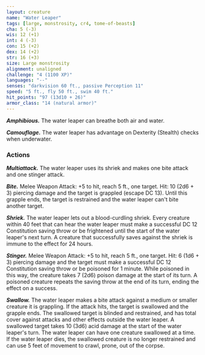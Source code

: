```yaml
---
layout: creature
name: "Water Leaper"
tags: [large, monstrosity, cr4, tome-of-beasts]
cha: 5 (-3)
wis: 12 (+1)
int: 4 (-3)
con: 15 (+2)
dex: 14 (+2)
str: 16 (+3)
size: Large monstrosity
alignment: unaligned
challenge: "4 (1100 XP)"
languages: "--"
senses: "darkvision 60 ft., passive Perception 11"
speed: "5 ft., fly 50 ft., swim 40 ft."
hit_points: "97 (13d10 + 26)"
armor_class: "14 (natural armor)"
---
```


***Amphibious.*** The water leaper can breathe both air and water.

***Camouflage.*** The water leaper has advantage on Dexterity (Stealth) checks when underwater.

### Actions

***Multiattack.*** The water leaper uses its shriek and makes one bite attack and one stinger attack.

***Bite.*** Melee Weapon Attack: +5 to hit, reach 5 ft., one target. Hit: 10 (2d6 + 3) piercing damage and the target is grappled (escape DC 13). Until this grapple ends, the target is restrained and the water leaper can't bite another target.

***Shriek.*** The water leaper lets out a blood-curdling shriek. Every creature within 40 feet that can hear the water leaper must make a successful DC 12 Constitution saving throw or be frightened until the start of the water leaper's next turn. A creature that successfully saves against the shriek is immune to the effect for 24 hours.

***Stinger.*** Melee Weapon Attack: +5 to hit, reach 5 ft., one target. Hit: 6 (1d6 + 3) piercing damage and the target must make a successful DC 12 Constitution saving throw or be poisoned for 1 minute. While poisoned in this way, the creature takes 7 (2d6) poison damage at the start of its turn. A poisoned creature repeats the saving throw at the end of its turn, ending the effect on a success.

***Swallow.*** The water leaper makes a bite attack against a medium or smaller creature it is grappling. If the attack hits, the target is swallowed and the grapple ends. The swallowed target is blinded and restrained, and has total cover against attacks and other effects outside the water leaper. A swallowed target takes 10 (3d6) acid damage at the start of the water leaper's turn. The water leaper can have one creature swallowed at a time. If the water leaper dies, the swallowed creature is no longer restrained and can use 5 feet of movement to crawl, prone, out of the corpse.

